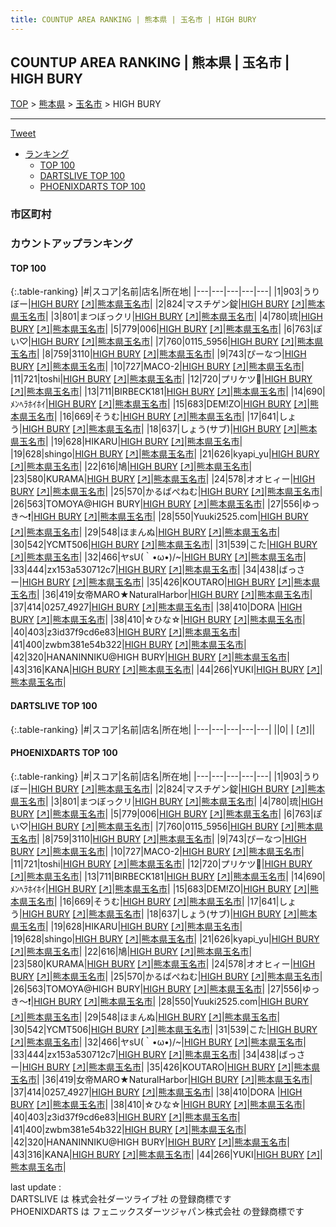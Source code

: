 ```yaml
---
title: COUNTUP AREA RANKING | 熊本県 | 玉名市 | HIGH BURY
---
```

## COUNTUP AREA RANKING | 熊本県 | 玉名市 | HIGH BURY

[TOP](/darts/rank/) > [熊本県](/darts/rank/熊本県/) > [玉名市](/darts/rank/熊本県/玉名市/) > HIGH BURY

___

<a href="https://twitter.com/share?ref_src=twsrc%5Etfw" data-text="COUNTUP AREA RANKING | 熊本県玉名市HIGH BURY" class="twitter-share-button" data-hashtags="DARTSLIVE,PHOENIXDARTS,darts,ダーツ" data-show-count="false">Tweet</a>

* [ランキング](#カウントアップランキング)
    * [TOP 100](#top-100)
    * [DARTSLIVE TOP 100](#dartslive-top-100)
    * [PHOENIXDARTS TOP 100](#phoenixdarts-top-100)

### 市区町村

<ul>

</ul>

### カウントアップランキング

#### TOP 100



{:.table-ranking}
|#|スコア|名前|店名|所在地|
|---|---|---|---|---|
|1|903|<span class="rank-name-pd">うりぼー</span>|<a href="/darts/rank/shops/51931.html">HIGH BURY</a> <a href="https://vs.phoenixdarts.com/jp/shop/shopDetailInfo/s_51931?s_seq=51931">[↗]</a>|<a href="/darts/rank/熊本県/玉名市">熊本県玉名市</a>|
|2|824|<span class="rank-name-pd">マスチゲン錠</span>|<a href="/darts/rank/shops/51931.html">HIGH BURY</a> <a href="https://vs.phoenixdarts.com/jp/shop/shopDetailInfo/s_51931?s_seq=51931">[↗]</a>|<a href="/darts/rank/熊本県/玉名市">熊本県玉名市</a>|
|3|801|<span class="rank-name-pd">まつぼっクリ</span>|<a href="/darts/rank/shops/51931.html">HIGH BURY</a> <a href="https://vs.phoenixdarts.com/jp/shop/shopDetailInfo/s_51931?s_seq=51931">[↗]</a>|<a href="/darts/rank/熊本県/玉名市">熊本県玉名市</a>|
|4|780|<span class="rank-name-pd">琉</span>|<a href="/darts/rank/shops/51931.html">HIGH BURY</a> <a href="https://vs.phoenixdarts.com/jp/shop/shopDetailInfo/s_51931?s_seq=51931">[↗]</a>|<a href="/darts/rank/熊本県/玉名市">熊本県玉名市</a>|
|5|779|<span class="rank-name-pd">006</span>|<a href="/darts/rank/shops/51931.html">HIGH BURY</a> <a href="https://vs.phoenixdarts.com/jp/shop/shopDetailInfo/s_51931?s_seq=51931">[↗]</a>|<a href="/darts/rank/熊本県/玉名市">熊本県玉名市</a>|
|6|763|<span class="rank-name-pd">ぽい♡</span>|<a href="/darts/rank/shops/51931.html">HIGH BURY</a> <a href="https://vs.phoenixdarts.com/jp/shop/shopDetailInfo/s_51931?s_seq=51931">[↗]</a>|<a href="/darts/rank/熊本県/玉名市">熊本県玉名市</a>|
|7|760|<span class="rank-name-pd">0115_5956</span>|<a href="/darts/rank/shops/51931.html">HIGH BURY</a> <a href="https://vs.phoenixdarts.com/jp/shop/shopDetailInfo/s_51931?s_seq=51931">[↗]</a>|<a href="/darts/rank/熊本県/玉名市">熊本県玉名市</a>|
|8|759|<span class="rank-name-pd">3110</span>|<a href="/darts/rank/shops/51931.html">HIGH BURY</a> <a href="https://vs.phoenixdarts.com/jp/shop/shopDetailInfo/s_51931?s_seq=51931">[↗]</a>|<a href="/darts/rank/熊本県/玉名市">熊本県玉名市</a>|
|9|743|<span class="rank-name-pd">ぴーなつ</span>|<a href="/darts/rank/shops/51931.html">HIGH BURY</a> <a href="https://vs.phoenixdarts.com/jp/shop/shopDetailInfo/s_51931?s_seq=51931">[↗]</a>|<a href="/darts/rank/熊本県/玉名市">熊本県玉名市</a>|
|10|727|<span class="rank-name-pd">MACO-2</span>|<a href="/darts/rank/shops/51931.html">HIGH BURY</a> <a href="https://vs.phoenixdarts.com/jp/shop/shopDetailInfo/s_51931?s_seq=51931">[↗]</a>|<a href="/darts/rank/熊本県/玉名市">熊本県玉名市</a>|
|11|721|<span class="rank-name-pd">toshi</span>|<a href="/darts/rank/shops/51931.html">HIGH BURY</a> <a href="https://vs.phoenixdarts.com/jp/shop/shopDetailInfo/s_51931?s_seq=51931">[↗]</a>|<a href="/darts/rank/熊本県/玉名市">熊本県玉名市</a>|
|12|720|<span class="rank-name-pd">プリケツ🍑</span>|<a href="/darts/rank/shops/51931.html">HIGH BURY</a> <a href="https://vs.phoenixdarts.com/jp/shop/shopDetailInfo/s_51931?s_seq=51931">[↗]</a>|<a href="/darts/rank/熊本県/玉名市">熊本県玉名市</a>|
|13|711|<span class="rank-name-pd">BIRBECK181</span>|<a href="/darts/rank/shops/51931.html">HIGH BURY</a> <a href="https://vs.phoenixdarts.com/jp/shop/shopDetailInfo/s_51931?s_seq=51931">[↗]</a>|<a href="/darts/rank/熊本県/玉名市">熊本県玉名市</a>|
|14|690|<span class="rank-name-pd">ﾒﾝﾍﾗﾎｲﾎｲ</span>|<a href="/darts/rank/shops/51931.html">HIGH BURY</a> <a href="https://vs.phoenixdarts.com/jp/shop/shopDetailInfo/s_51931?s_seq=51931">[↗]</a>|<a href="/darts/rank/熊本県/玉名市">熊本県玉名市</a>|
|15|683|<span class="rank-name-pd">DEM!ZO</span>|<a href="/darts/rank/shops/51931.html">HIGH BURY</a> <a href="https://vs.phoenixdarts.com/jp/shop/shopDetailInfo/s_51931?s_seq=51931">[↗]</a>|<a href="/darts/rank/熊本県/玉名市">熊本県玉名市</a>|
|16|669|<span class="rank-name-pd">そうむ</span>|<a href="/darts/rank/shops/51931.html">HIGH BURY</a> <a href="https://vs.phoenixdarts.com/jp/shop/shopDetailInfo/s_51931?s_seq=51931">[↗]</a>|<a href="/darts/rank/熊本県/玉名市">熊本県玉名市</a>|
|17|641|<span class="rank-name-pd">しょう</span>|<a href="/darts/rank/shops/51931.html">HIGH BURY</a> <a href="https://vs.phoenixdarts.com/jp/shop/shopDetailInfo/s_51931?s_seq=51931">[↗]</a>|<a href="/darts/rank/熊本県/玉名市">熊本県玉名市</a>|
|18|637|<span class="rank-name-pd">しょう(サブ)</span>|<a href="/darts/rank/shops/51931.html">HIGH BURY</a> <a href="https://vs.phoenixdarts.com/jp/shop/shopDetailInfo/s_51931?s_seq=51931">[↗]</a>|<a href="/darts/rank/熊本県/玉名市">熊本県玉名市</a>|
|19|628|<span class="rank-name-pd">HIKARU</span>|<a href="/darts/rank/shops/51931.html">HIGH BURY</a> <a href="https://vs.phoenixdarts.com/jp/shop/shopDetailInfo/s_51931?s_seq=51931">[↗]</a>|<a href="/darts/rank/熊本県/玉名市">熊本県玉名市</a>|
|19|628|<span class="rank-name-pd">shingo</span>|<a href="/darts/rank/shops/51931.html">HIGH BURY</a> <a href="https://vs.phoenixdarts.com/jp/shop/shopDetailInfo/s_51931?s_seq=51931">[↗]</a>|<a href="/darts/rank/熊本県/玉名市">熊本県玉名市</a>|
|21|626|<span class="rank-name-pd">kyapi_yu</span>|<a href="/darts/rank/shops/51931.html">HIGH BURY</a> <a href="https://vs.phoenixdarts.com/jp/shop/shopDetailInfo/s_51931?s_seq=51931">[↗]</a>|<a href="/darts/rank/熊本県/玉名市">熊本県玉名市</a>|
|22|616|<span class="rank-name-pd">鳩</span>|<a href="/darts/rank/shops/51931.html">HIGH BURY</a> <a href="https://vs.phoenixdarts.com/jp/shop/shopDetailInfo/s_51931?s_seq=51931">[↗]</a>|<a href="/darts/rank/熊本県/玉名市">熊本県玉名市</a>|
|23|580|<span class="rank-name-pd">KURAMA</span>|<a href="/darts/rank/shops/51931.html">HIGH BURY</a> <a href="https://vs.phoenixdarts.com/jp/shop/shopDetailInfo/s_51931?s_seq=51931">[↗]</a>|<a href="/darts/rank/熊本県/玉名市">熊本県玉名市</a>|
|24|578|<span class="rank-name-pd">オオヒィー</span>|<a href="/darts/rank/shops/51931.html">HIGH BURY</a> <a href="https://vs.phoenixdarts.com/jp/shop/shopDetailInfo/s_51931?s_seq=51931">[↗]</a>|<a href="/darts/rank/熊本県/玉名市">熊本県玉名市</a>|
|25|570|<span class="rank-name-pd">かるばぺねむ</span>|<a href="/darts/rank/shops/51931.html">HIGH BURY</a> <a href="https://vs.phoenixdarts.com/jp/shop/shopDetailInfo/s_51931?s_seq=51931">[↗]</a>|<a href="/darts/rank/熊本県/玉名市">熊本県玉名市</a>|
|26|563|<span class="rank-name-pd">TOMOYA@HIGH BURY</span>|<a href="/darts/rank/shops/51931.html">HIGH BURY</a> <a href="https://vs.phoenixdarts.com/jp/shop/shopDetailInfo/s_51931?s_seq=51931">[↗]</a>|<a href="/darts/rank/熊本県/玉名市">熊本県玉名市</a>|
|27|556|<span class="rank-name-pd">ゆっき～❗️</span>|<a href="/darts/rank/shops/51931.html">HIGH BURY</a> <a href="https://vs.phoenixdarts.com/jp/shop/shopDetailInfo/s_51931?s_seq=51931">[↗]</a>|<a href="/darts/rank/熊本県/玉名市">熊本県玉名市</a>|
|28|550|<span class="rank-name-pd">Yuuki2525.com</span>|<a href="/darts/rank/shops/51931.html">HIGH BURY</a> <a href="https://vs.phoenixdarts.com/jp/shop/shopDetailInfo/s_51931?s_seq=51931">[↗]</a>|<a href="/darts/rank/熊本県/玉名市">熊本県玉名市</a>|
|29|548|<span class="rank-name-pd">ほまんぬ</span>|<a href="/darts/rank/shops/51931.html">HIGH BURY</a> <a href="https://vs.phoenixdarts.com/jp/shop/shopDetailInfo/s_51931?s_seq=51931">[↗]</a>|<a href="/darts/rank/熊本県/玉名市">熊本県玉名市</a>|
|30|542|<span class="rank-name-pd">YCMT506</span>|<a href="/darts/rank/shops/51931.html">HIGH BURY</a> <a href="https://vs.phoenixdarts.com/jp/shop/shopDetailInfo/s_51931?s_seq=51931">[↗]</a>|<a href="/darts/rank/熊本県/玉名市">熊本県玉名市</a>|
|31|539|<span class="rank-name-pd">こた</span>|<a href="/darts/rank/shops/51931.html">HIGH BURY</a> <a href="https://vs.phoenixdarts.com/jp/shop/shopDetailInfo/s_51931?s_seq=51931">[↗]</a>|<a href="/darts/rank/熊本県/玉名市">熊本県玉名市</a>|
|32|466|<span class="rank-name-pd">ヤsU(｀•ω•)/~</span>|<a href="/darts/rank/shops/51931.html">HIGH BURY</a> <a href="https://vs.phoenixdarts.com/jp/shop/shopDetailInfo/s_51931?s_seq=51931">[↗]</a>|<a href="/darts/rank/熊本県/玉名市">熊本県玉名市</a>|
|33|444|<span class="rank-name-pd">zx153a530712c7</span>|<a href="/darts/rank/shops/51931.html">HIGH BURY</a> <a href="https://vs.phoenixdarts.com/jp/shop/shopDetailInfo/s_51931?s_seq=51931">[↗]</a>|<a href="/darts/rank/熊本県/玉名市">熊本県玉名市</a>|
|34|438|<span class="rank-name-pd">ばっさー</span>|<a href="/darts/rank/shops/51931.html">HIGH BURY</a> <a href="https://vs.phoenixdarts.com/jp/shop/shopDetailInfo/s_51931?s_seq=51931">[↗]</a>|<a href="/darts/rank/熊本県/玉名市">熊本県玉名市</a>|
|35|426|<span class="rank-name-pd">KOUTARO</span>|<a href="/darts/rank/shops/51931.html">HIGH BURY</a> <a href="https://vs.phoenixdarts.com/jp/shop/shopDetailInfo/s_51931?s_seq=51931">[↗]</a>|<a href="/darts/rank/熊本県/玉名市">熊本県玉名市</a>|
|36|419|<span class="rank-name-pd">女帝MARO★NaturalHarbor</span>|<a href="/darts/rank/shops/51931.html">HIGH BURY</a> <a href="https://vs.phoenixdarts.com/jp/shop/shopDetailInfo/s_51931?s_seq=51931">[↗]</a>|<a href="/darts/rank/熊本県/玉名市">熊本県玉名市</a>|
|37|414|<span class="rank-name-pd">0257_4927</span>|<a href="/darts/rank/shops/51931.html">HIGH BURY</a> <a href="https://vs.phoenixdarts.com/jp/shop/shopDetailInfo/s_51931?s_seq=51931">[↗]</a>|<a href="/darts/rank/熊本県/玉名市">熊本県玉名市</a>|
|38|410|<span class="rank-name-pd">DORA </span>|<a href="/darts/rank/shops/51931.html">HIGH BURY</a> <a href="https://vs.phoenixdarts.com/jp/shop/shopDetailInfo/s_51931?s_seq=51931">[↗]</a>|<a href="/darts/rank/熊本県/玉名市">熊本県玉名市</a>|
|38|410|<span class="rank-name-pd">☆ひな☆</span>|<a href="/darts/rank/shops/51931.html">HIGH BURY</a> <a href="https://vs.phoenixdarts.com/jp/shop/shopDetailInfo/s_51931?s_seq=51931">[↗]</a>|<a href="/darts/rank/熊本県/玉名市">熊本県玉名市</a>|
|40|403|<span class="rank-name-pd">z3id37f9cd6e83</span>|<a href="/darts/rank/shops/51931.html">HIGH BURY</a> <a href="https://vs.phoenixdarts.com/jp/shop/shopDetailInfo/s_51931?s_seq=51931">[↗]</a>|<a href="/darts/rank/熊本県/玉名市">熊本県玉名市</a>|
|41|400|<span class="rank-name-pd">zwbm381e54b322</span>|<a href="/darts/rank/shops/51931.html">HIGH BURY</a> <a href="https://vs.phoenixdarts.com/jp/shop/shopDetailInfo/s_51931?s_seq=51931">[↗]</a>|<a href="/darts/rank/熊本県/玉名市">熊本県玉名市</a>|
|42|320|<span class="rank-name-pd">HANANINNIKU@HIGH BURY</span>|<a href="/darts/rank/shops/51931.html">HIGH BURY</a> <a href="https://vs.phoenixdarts.com/jp/shop/shopDetailInfo/s_51931?s_seq=51931">[↗]</a>|<a href="/darts/rank/熊本県/玉名市">熊本県玉名市</a>|
|43|316|<span class="rank-name-pd">KANA</span>|<a href="/darts/rank/shops/51931.html">HIGH BURY</a> <a href="https://vs.phoenixdarts.com/jp/shop/shopDetailInfo/s_51931?s_seq=51931">[↗]</a>|<a href="/darts/rank/熊本県/玉名市">熊本県玉名市</a>|
|44|266|<span class="rank-name-pd">YUKI</span>|<a href="/darts/rank/shops/51931.html">HIGH BURY</a> <a href="https://vs.phoenixdarts.com/jp/shop/shopDetailInfo/s_51931?s_seq=51931">[↗]</a>|<a href="/darts/rank/熊本県/玉名市">熊本県玉名市</a>|


#### DARTSLIVE TOP 100



{:.table-ranking}
|#|スコア|名前|店名|所在地|
|---|---|---|---|---|
||0|<span class="rank-name-dl"> </span>|<a href="/darts/rank/shops/.html"></a> <a href="">[↗]</a>|<a href="/darts/rank//"></a>|


#### PHOENIXDARTS TOP 100



{:.table-ranking}
|#|スコア|名前|店名|所在地|
|---|---|---|---|---|
|1|903|<span class="rank-name-pd">うりぼー</span>|<a href="/darts/rank/shops/51931.html">HIGH BURY</a> <a href="https://vs.phoenixdarts.com/jp/shop/shopDetailInfo/s_51931?s_seq=51931">[↗]</a>|<a href="/darts/rank/熊本県/玉名市">熊本県玉名市</a>|
|2|824|<span class="rank-name-pd">マスチゲン錠</span>|<a href="/darts/rank/shops/51931.html">HIGH BURY</a> <a href="https://vs.phoenixdarts.com/jp/shop/shopDetailInfo/s_51931?s_seq=51931">[↗]</a>|<a href="/darts/rank/熊本県/玉名市">熊本県玉名市</a>|
|3|801|<span class="rank-name-pd">まつぼっクリ</span>|<a href="/darts/rank/shops/51931.html">HIGH BURY</a> <a href="https://vs.phoenixdarts.com/jp/shop/shopDetailInfo/s_51931?s_seq=51931">[↗]</a>|<a href="/darts/rank/熊本県/玉名市">熊本県玉名市</a>|
|4|780|<span class="rank-name-pd">琉</span>|<a href="/darts/rank/shops/51931.html">HIGH BURY</a> <a href="https://vs.phoenixdarts.com/jp/shop/shopDetailInfo/s_51931?s_seq=51931">[↗]</a>|<a href="/darts/rank/熊本県/玉名市">熊本県玉名市</a>|
|5|779|<span class="rank-name-pd">006</span>|<a href="/darts/rank/shops/51931.html">HIGH BURY</a> <a href="https://vs.phoenixdarts.com/jp/shop/shopDetailInfo/s_51931?s_seq=51931">[↗]</a>|<a href="/darts/rank/熊本県/玉名市">熊本県玉名市</a>|
|6|763|<span class="rank-name-pd">ぽい♡</span>|<a href="/darts/rank/shops/51931.html">HIGH BURY</a> <a href="https://vs.phoenixdarts.com/jp/shop/shopDetailInfo/s_51931?s_seq=51931">[↗]</a>|<a href="/darts/rank/熊本県/玉名市">熊本県玉名市</a>|
|7|760|<span class="rank-name-pd">0115_5956</span>|<a href="/darts/rank/shops/51931.html">HIGH BURY</a> <a href="https://vs.phoenixdarts.com/jp/shop/shopDetailInfo/s_51931?s_seq=51931">[↗]</a>|<a href="/darts/rank/熊本県/玉名市">熊本県玉名市</a>|
|8|759|<span class="rank-name-pd">3110</span>|<a href="/darts/rank/shops/51931.html">HIGH BURY</a> <a href="https://vs.phoenixdarts.com/jp/shop/shopDetailInfo/s_51931?s_seq=51931">[↗]</a>|<a href="/darts/rank/熊本県/玉名市">熊本県玉名市</a>|
|9|743|<span class="rank-name-pd">ぴーなつ</span>|<a href="/darts/rank/shops/51931.html">HIGH BURY</a> <a href="https://vs.phoenixdarts.com/jp/shop/shopDetailInfo/s_51931?s_seq=51931">[↗]</a>|<a href="/darts/rank/熊本県/玉名市">熊本県玉名市</a>|
|10|727|<span class="rank-name-pd">MACO-2</span>|<a href="/darts/rank/shops/51931.html">HIGH BURY</a> <a href="https://vs.phoenixdarts.com/jp/shop/shopDetailInfo/s_51931?s_seq=51931">[↗]</a>|<a href="/darts/rank/熊本県/玉名市">熊本県玉名市</a>|
|11|721|<span class="rank-name-pd">toshi</span>|<a href="/darts/rank/shops/51931.html">HIGH BURY</a> <a href="https://vs.phoenixdarts.com/jp/shop/shopDetailInfo/s_51931?s_seq=51931">[↗]</a>|<a href="/darts/rank/熊本県/玉名市">熊本県玉名市</a>|
|12|720|<span class="rank-name-pd">プリケツ🍑</span>|<a href="/darts/rank/shops/51931.html">HIGH BURY</a> <a href="https://vs.phoenixdarts.com/jp/shop/shopDetailInfo/s_51931?s_seq=51931">[↗]</a>|<a href="/darts/rank/熊本県/玉名市">熊本県玉名市</a>|
|13|711|<span class="rank-name-pd">BIRBECK181</span>|<a href="/darts/rank/shops/51931.html">HIGH BURY</a> <a href="https://vs.phoenixdarts.com/jp/shop/shopDetailInfo/s_51931?s_seq=51931">[↗]</a>|<a href="/darts/rank/熊本県/玉名市">熊本県玉名市</a>|
|14|690|<span class="rank-name-pd">ﾒﾝﾍﾗﾎｲﾎｲ</span>|<a href="/darts/rank/shops/51931.html">HIGH BURY</a> <a href="https://vs.phoenixdarts.com/jp/shop/shopDetailInfo/s_51931?s_seq=51931">[↗]</a>|<a href="/darts/rank/熊本県/玉名市">熊本県玉名市</a>|
|15|683|<span class="rank-name-pd">DEM!ZO</span>|<a href="/darts/rank/shops/51931.html">HIGH BURY</a> <a href="https://vs.phoenixdarts.com/jp/shop/shopDetailInfo/s_51931?s_seq=51931">[↗]</a>|<a href="/darts/rank/熊本県/玉名市">熊本県玉名市</a>|
|16|669|<span class="rank-name-pd">そうむ</span>|<a href="/darts/rank/shops/51931.html">HIGH BURY</a> <a href="https://vs.phoenixdarts.com/jp/shop/shopDetailInfo/s_51931?s_seq=51931">[↗]</a>|<a href="/darts/rank/熊本県/玉名市">熊本県玉名市</a>|
|17|641|<span class="rank-name-pd">しょう</span>|<a href="/darts/rank/shops/51931.html">HIGH BURY</a> <a href="https://vs.phoenixdarts.com/jp/shop/shopDetailInfo/s_51931?s_seq=51931">[↗]</a>|<a href="/darts/rank/熊本県/玉名市">熊本県玉名市</a>|
|18|637|<span class="rank-name-pd">しょう(サブ)</span>|<a href="/darts/rank/shops/51931.html">HIGH BURY</a> <a href="https://vs.phoenixdarts.com/jp/shop/shopDetailInfo/s_51931?s_seq=51931">[↗]</a>|<a href="/darts/rank/熊本県/玉名市">熊本県玉名市</a>|
|19|628|<span class="rank-name-pd">HIKARU</span>|<a href="/darts/rank/shops/51931.html">HIGH BURY</a> <a href="https://vs.phoenixdarts.com/jp/shop/shopDetailInfo/s_51931?s_seq=51931">[↗]</a>|<a href="/darts/rank/熊本県/玉名市">熊本県玉名市</a>|
|19|628|<span class="rank-name-pd">shingo</span>|<a href="/darts/rank/shops/51931.html">HIGH BURY</a> <a href="https://vs.phoenixdarts.com/jp/shop/shopDetailInfo/s_51931?s_seq=51931">[↗]</a>|<a href="/darts/rank/熊本県/玉名市">熊本県玉名市</a>|
|21|626|<span class="rank-name-pd">kyapi_yu</span>|<a href="/darts/rank/shops/51931.html">HIGH BURY</a> <a href="https://vs.phoenixdarts.com/jp/shop/shopDetailInfo/s_51931?s_seq=51931">[↗]</a>|<a href="/darts/rank/熊本県/玉名市">熊本県玉名市</a>|
|22|616|<span class="rank-name-pd">鳩</span>|<a href="/darts/rank/shops/51931.html">HIGH BURY</a> <a href="https://vs.phoenixdarts.com/jp/shop/shopDetailInfo/s_51931?s_seq=51931">[↗]</a>|<a href="/darts/rank/熊本県/玉名市">熊本県玉名市</a>|
|23|580|<span class="rank-name-pd">KURAMA</span>|<a href="/darts/rank/shops/51931.html">HIGH BURY</a> <a href="https://vs.phoenixdarts.com/jp/shop/shopDetailInfo/s_51931?s_seq=51931">[↗]</a>|<a href="/darts/rank/熊本県/玉名市">熊本県玉名市</a>|
|24|578|<span class="rank-name-pd">オオヒィー</span>|<a href="/darts/rank/shops/51931.html">HIGH BURY</a> <a href="https://vs.phoenixdarts.com/jp/shop/shopDetailInfo/s_51931?s_seq=51931">[↗]</a>|<a href="/darts/rank/熊本県/玉名市">熊本県玉名市</a>|
|25|570|<span class="rank-name-pd">かるばぺねむ</span>|<a href="/darts/rank/shops/51931.html">HIGH BURY</a> <a href="https://vs.phoenixdarts.com/jp/shop/shopDetailInfo/s_51931?s_seq=51931">[↗]</a>|<a href="/darts/rank/熊本県/玉名市">熊本県玉名市</a>|
|26|563|<span class="rank-name-pd">TOMOYA@HIGH BURY</span>|<a href="/darts/rank/shops/51931.html">HIGH BURY</a> <a href="https://vs.phoenixdarts.com/jp/shop/shopDetailInfo/s_51931?s_seq=51931">[↗]</a>|<a href="/darts/rank/熊本県/玉名市">熊本県玉名市</a>|
|27|556|<span class="rank-name-pd">ゆっき～❗️</span>|<a href="/darts/rank/shops/51931.html">HIGH BURY</a> <a href="https://vs.phoenixdarts.com/jp/shop/shopDetailInfo/s_51931?s_seq=51931">[↗]</a>|<a href="/darts/rank/熊本県/玉名市">熊本県玉名市</a>|
|28|550|<span class="rank-name-pd">Yuuki2525.com</span>|<a href="/darts/rank/shops/51931.html">HIGH BURY</a> <a href="https://vs.phoenixdarts.com/jp/shop/shopDetailInfo/s_51931?s_seq=51931">[↗]</a>|<a href="/darts/rank/熊本県/玉名市">熊本県玉名市</a>|
|29|548|<span class="rank-name-pd">ほまんぬ</span>|<a href="/darts/rank/shops/51931.html">HIGH BURY</a> <a href="https://vs.phoenixdarts.com/jp/shop/shopDetailInfo/s_51931?s_seq=51931">[↗]</a>|<a href="/darts/rank/熊本県/玉名市">熊本県玉名市</a>|
|30|542|<span class="rank-name-pd">YCMT506</span>|<a href="/darts/rank/shops/51931.html">HIGH BURY</a> <a href="https://vs.phoenixdarts.com/jp/shop/shopDetailInfo/s_51931?s_seq=51931">[↗]</a>|<a href="/darts/rank/熊本県/玉名市">熊本県玉名市</a>|
|31|539|<span class="rank-name-pd">こた</span>|<a href="/darts/rank/shops/51931.html">HIGH BURY</a> <a href="https://vs.phoenixdarts.com/jp/shop/shopDetailInfo/s_51931?s_seq=51931">[↗]</a>|<a href="/darts/rank/熊本県/玉名市">熊本県玉名市</a>|
|32|466|<span class="rank-name-pd">ヤsU(｀•ω•)/~</span>|<a href="/darts/rank/shops/51931.html">HIGH BURY</a> <a href="https://vs.phoenixdarts.com/jp/shop/shopDetailInfo/s_51931?s_seq=51931">[↗]</a>|<a href="/darts/rank/熊本県/玉名市">熊本県玉名市</a>|
|33|444|<span class="rank-name-pd">zx153a530712c7</span>|<a href="/darts/rank/shops/51931.html">HIGH BURY</a> <a href="https://vs.phoenixdarts.com/jp/shop/shopDetailInfo/s_51931?s_seq=51931">[↗]</a>|<a href="/darts/rank/熊本県/玉名市">熊本県玉名市</a>|
|34|438|<span class="rank-name-pd">ばっさー</span>|<a href="/darts/rank/shops/51931.html">HIGH BURY</a> <a href="https://vs.phoenixdarts.com/jp/shop/shopDetailInfo/s_51931?s_seq=51931">[↗]</a>|<a href="/darts/rank/熊本県/玉名市">熊本県玉名市</a>|
|35|426|<span class="rank-name-pd">KOUTARO</span>|<a href="/darts/rank/shops/51931.html">HIGH BURY</a> <a href="https://vs.phoenixdarts.com/jp/shop/shopDetailInfo/s_51931?s_seq=51931">[↗]</a>|<a href="/darts/rank/熊本県/玉名市">熊本県玉名市</a>|
|36|419|<span class="rank-name-pd">女帝MARO★NaturalHarbor</span>|<a href="/darts/rank/shops/51931.html">HIGH BURY</a> <a href="https://vs.phoenixdarts.com/jp/shop/shopDetailInfo/s_51931?s_seq=51931">[↗]</a>|<a href="/darts/rank/熊本県/玉名市">熊本県玉名市</a>|
|37|414|<span class="rank-name-pd">0257_4927</span>|<a href="/darts/rank/shops/51931.html">HIGH BURY</a> <a href="https://vs.phoenixdarts.com/jp/shop/shopDetailInfo/s_51931?s_seq=51931">[↗]</a>|<a href="/darts/rank/熊本県/玉名市">熊本県玉名市</a>|
|38|410|<span class="rank-name-pd">DORA </span>|<a href="/darts/rank/shops/51931.html">HIGH BURY</a> <a href="https://vs.phoenixdarts.com/jp/shop/shopDetailInfo/s_51931?s_seq=51931">[↗]</a>|<a href="/darts/rank/熊本県/玉名市">熊本県玉名市</a>|
|38|410|<span class="rank-name-pd">☆ひな☆</span>|<a href="/darts/rank/shops/51931.html">HIGH BURY</a> <a href="https://vs.phoenixdarts.com/jp/shop/shopDetailInfo/s_51931?s_seq=51931">[↗]</a>|<a href="/darts/rank/熊本県/玉名市">熊本県玉名市</a>|
|40|403|<span class="rank-name-pd">z3id37f9cd6e83</span>|<a href="/darts/rank/shops/51931.html">HIGH BURY</a> <a href="https://vs.phoenixdarts.com/jp/shop/shopDetailInfo/s_51931?s_seq=51931">[↗]</a>|<a href="/darts/rank/熊本県/玉名市">熊本県玉名市</a>|
|41|400|<span class="rank-name-pd">zwbm381e54b322</span>|<a href="/darts/rank/shops/51931.html">HIGH BURY</a> <a href="https://vs.phoenixdarts.com/jp/shop/shopDetailInfo/s_51931?s_seq=51931">[↗]</a>|<a href="/darts/rank/熊本県/玉名市">熊本県玉名市</a>|
|42|320|<span class="rank-name-pd">HANANINNIKU@HIGH BURY</span>|<a href="/darts/rank/shops/51931.html">HIGH BURY</a> <a href="https://vs.phoenixdarts.com/jp/shop/shopDetailInfo/s_51931?s_seq=51931">[↗]</a>|<a href="/darts/rank/熊本県/玉名市">熊本県玉名市</a>|
|43|316|<span class="rank-name-pd">KANA</span>|<a href="/darts/rank/shops/51931.html">HIGH BURY</a> <a href="https://vs.phoenixdarts.com/jp/shop/shopDetailInfo/s_51931?s_seq=51931">[↗]</a>|<a href="/darts/rank/熊本県/玉名市">熊本県玉名市</a>|
|44|266|<span class="rank-name-pd">YUKI</span>|<a href="/darts/rank/shops/51931.html">HIGH BURY</a> <a href="https://vs.phoenixdarts.com/jp/shop/shopDetailInfo/s_51931?s_seq=51931">[↗]</a>|<a href="/darts/rank/熊本県/玉名市">熊本県玉名市</a>|


<div class="footer border-top border-gray-light mt-5 pt-3 text-right text-gray">
    last update : <span style="font-weight: italic" id="foot_last_modified"></span><br />
    DARTSLIVE は 株式会社ダーツライブ社 の登録商標です<br />
    PHOENIXDARTS は フェニックスダーツジャパン株式会社 の登録商標です<br />
</div>

<script src="https://cdnjs.cloudflare.com/ajax/libs/jquery.tablesorter/2.31.3/js/jquery.tablesorter.min.js" integrity="sha512-qzgd5cYSZcosqpzpn7zF2ZId8f/8CHmFKZ8j7mU4OUXTNRd5g+ZHBPsgKEwoqxCtdQvExE5LprwwPAgoicguNg==" crossorigin="anonymous" referrerpolicy="no-referrer"></script>
<link rel="stylesheet" href="https://cdnjs.cloudflare.com/ajax/libs/jquery.tablesorter/2.31.3/css/theme.default.min.css" integrity="sha512-wghhOJkjQX0Lh3NSWvNKeZ0ZpNn+SPVXX1Qyc9OCaogADktxrBiBdKGDoqVUOyhStvMBmJQ8ZdMHiR3wuEq8+w==" crossorigin="anonymous" referrerpolicy="no-referrer" />
<script>
$(function() {
    $(".table-ranking").tablesorter({sortList:[[0, 0]]});
    $("#foot_last_modified").text(formatDate(new Date(document.lastModified), 'yyyy-MM-dd HH:mm:ss'));
});
</script>

<script async src="https://platform.twitter.com/widgets.js" charset="utf-8"></script>